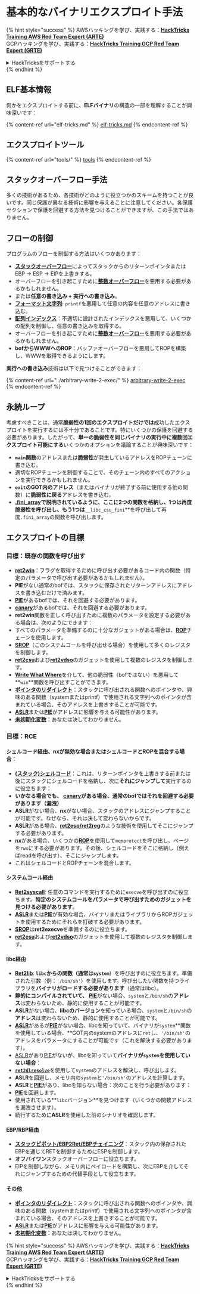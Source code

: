 # 基本的なバイナリエクスプロイト手法

{% hint style="success" %}
AWSハッキングを学び、実践する：<img src="/.gitbook/assets/arte.png" alt="" data-size="line">[**HackTricks Training AWS Red Team Expert (ARTE)**](https://training.hacktricks.xyz/courses/arte)<img src="/.gitbook/assets/arte.png" alt="" data-size="line">\
GCPハッキングを学び、実践する：<img src="/.gitbook/assets/grte.png" alt="" data-size="line">[**HackTricks Training GCP Red Team Expert (GRTE)**<img src="/.gitbook/assets/grte.png" alt="" data-size="line">](https://training.hacktricks.xyz/courses/grte)

<details>

<summary>HackTricksをサポートする</summary>

* [**サブスクリプションプラン**](https://github.com/sponsors/carlospolop)を確認してください！
* **💬 [**Discordグループ**](https://discord.gg/hRep4RUj7f)または[**Telegramグループ**](https://t.me/peass)に参加するか、**Twitter** 🐦 [**@hacktricks\_live**](https://twitter.com/hacktricks\_live)**をフォローしてください。**
* **[**HackTricks**](https://github.com/carlospolop/hacktricks)および[**HackTricks Cloud**](https://github.com/carlospolop/hacktricks-cloud)のGitHubリポジトリにPRを提出してハッキングトリックを共有してください。**

</details>
{% endhint %}

## ELF基本情報

何かをエクスプロイトする前に、**ELFバイナリ**の構造の一部を理解することが興味深いです：

{% content-ref url="elf-tricks.md" %}
[elf-tricks.md](elf-tricks.md)
{% endcontent-ref %}

## エクスプロイトツール

{% content-ref url="tools/" %}
[tools](tools/)
{% endcontent-ref %}

## スタックオーバーフロー手法

多くの技術があるため、各技術がどのように役立つかのスキームを持つことが良いです。同じ保護が異なる技術に影響を与えることに注意してください。各保護セクションで保護を回避する方法を見つけることができますが、この手法ではありません。

## フローの制御

プログラムのフローを制御する方法はいくつかあります：

* [**スタックオーバーフロー**](../stack-overflow/)によってスタックからのリターンポインタまたはEBP -> ESP -> EIPを上書きする。
* オーバーフローを引き起こすために[**整数オーバーフロー**](../integer-overflow.md)を悪用する必要があるかもしれません。
* または**任意の書き込み + 実行への書き込み**。
* [**フォーマット文字列**](../format-strings/)**:** `printf`を悪用して任意の内容を任意のアドレスに書き込む。
* [**配列インデックス**](../array-indexing.md)：不適切に設計されたインデックスを悪用して、いくつかの配列を制御し、任意の書き込みを取得する。
* オーバーフローを引き起こすために[**整数オーバーフロー**](../integer-overflow.md)を悪用する必要があるかもしれません。
* **bofからWWWへのROP**：バッファオーバーフローを悪用してROPを構築し、WWWを取得できるようにします。

**実行への書き込み**技術は以下で見つけることができます：

{% content-ref url="../arbitrary-write-2-exec/" %}
[arbitrary-write-2-exec](../arbitrary-write-2-exec/)
{% endcontent-ref %}

## 永続ループ

考慮すべきことは、通常**脆弱性の1回のエクスプロイトだけでは**成功したエクスプロイトを実行するには不十分であることです。特にいくつかの保護を回避する必要があります。したがって、**単一の脆弱性を同じバイナリの実行中に複数回エクスプロイト可能にする**いくつかのオプションを議論することが興味深いです：

* **`main`関数**のアドレスまたは**脆弱性**が発生しているアドレスをROPチェーンに書き込む。
* 適切なROPチェーンを制御することで、そのチェーン内のすべてのアクションを実行できるかもしれません。
* **`exit`のGOT内のアドレス**（またはバイナリが終了する前に使用する他の関数）に**脆弱性に戻る**アドレスを書き込む。
* [**.fini\_array**](../arbitrary-write-2-exec/www2exec-.dtors-and-.fini\_array.md#eternal-loop)**で説明されているように、ここに2つの関数を格納し、1つは再度脆弱性を呼び出し、もう1つは**`__libc_csu_fini`**を呼び出して再度`.fini_array`の関数を呼び出します。

## エクスプロイトの目標

### 目標：既存の関数を呼び出す

* [**ret2win**](./#ret2win)：フラグを取得するために呼び出す必要があるコード内の関数（特定のパラメータで呼び出す必要があるかもしれません）。
* **PIE**がない通常のbofでは、スタックに保存されたリターンアドレスにアドレスを書き込むだけで済みます。
* [**PIE**](../common-binary-protections-and-bypasses/pie/)があるbofでは、それを回避する必要があります。
* [**canary**](../common-binary-protections-and-bypasses/stack-canaries/)があるbofでは、それを回避する必要があります。
* **ret2win**関数を正しく呼び出すために複数のパラメータを設定する必要がある場合は、次のようにできます：
* すべてのパラメータを準備するのに十分なガジェットがある場合は、[**ROP**](./#rop-and-ret2...-techniques)チェーンを使用します。
* [**SROP**](../rop-return-oriented-programing/srop-sigreturn-oriented-programming/)（このシステムコールを呼び出せる場合）を使用して多くのレジスタを制御します。
* [**ret2csu**](../rop-return-oriented-programing/ret2csu.md)および[**ret2vdso**](../rop-return-oriented-programing/ret2vdso.md)のガジェットを使用して複数のレジスタを制御します。
* [**Write What Where**](../arbitrary-write-2-exec/)を介して、他の脆弱性（bofではない）を悪用して**`win`**関数を呼び出すことができます。
* [**ポインタのリダイレクト**](../stack-overflow/pointer-redirecting.md)：スタックに呼び出される関数へのポインタや、興味のある関数（systemまたはprintf）で使用される文字列へのポインタが含まれている場合、そのアドレスを上書きすることが可能です。
* [**ASLR**](../common-binary-protections-and-bypasses/aslr/)または[**PIE**](../common-binary-protections-and-bypasses/pie/)がアドレスに影響を与える可能性があります。
* [**未初期化変数**](../stack-overflow/uninitialized-variables.md)：あなたは決してわかりません。

### 目標：RCE

#### シェルコード経由、nxが無効な場合またはシェルコードとROPを混合する場合：

* [**(スタック)シェルコード**](./#stack-shellcode)：これは、リターンポインタを上書きする前または後にスタックにシェルコードを格納し、次に**それにジャンプして**実行するのに役立ちます：
* **いかなる場合でも、** [**canary**](../common-binary-protections-and-bypasses/stack-canaries/)**がある場合、通常のbofではそれを回避する必要があります（漏洩）**
* **ASLR**がない場合、**nx**がない場合、スタックのアドレスにジャンプすることが可能です。なぜなら、それは決して変わらないからです。
* **ASLR**がある場合、[**ret2esp/ret2reg**](../rop-return-oriented-programing/ret2esp-ret2reg.md)のような技術を使用してそこにジャンプする必要があります。
* **nx**がある場合、いくつかの[**ROP**](../rop-return-oriented-programing/)を使用して`memprotect`を呼び出し、ページを`rwx`にする必要があります。その後、シェルコードをそこに格納し（例えばreadを呼び出す）、そこにジャンプします。
* これはシェルコードとROPチェーンを混合します。

#### システムコール経由

* [**Ret2syscall**](../rop-return-oriented-programing/rop-syscall-execv/): 任意のコマンドを実行するために`execve`を呼び出すのに役立ちます。**特定のシステムコールをパラメータで呼び出すためのガジェットを見つける必要があります**。
* [**ASLR**](../common-binary-protections-and-bypasses/aslr/)または[**PIE**](../common-binary-protections-and-bypasses/pie/)が有効な場合、バイナリまたはライブラリからROPガジェットを使用するためにそれらを打破する必要があります。
* [**SROP**](../rop-return-oriented-programing/srop-sigreturn-oriented-programming/)は**ret2execve**を準備するのに役立ちます。
* [**ret2csu**](../rop-return-oriented-programing/ret2csu.md)および[**ret2vdso**](../rop-return-oriented-programing/ret2vdso.md)のガジェットを使用して複数のレジスタを制御します。

#### libc経由

* [**Ret2lib**](../rop-return-oriented-programing/ret2lib/): **`libc`**からの関数（通常は**`system`**）を呼び出すのに役立ちます。準備された引数（例：`'/bin/sh'`）を使用します。呼び出したい関数を持つライブラリを**バイナリがロードする必要があります**（通常はlibc）。
* **静的にコンパイルされていて、** [**PIE**](../common-binary-protections-and-bypasses/pie/)がない場合、`system`と`/bin/sh`の**アドレス**は変わらないため、静的に使用することが可能です。
* **ASLR**がない場合、**libcのバージョン**を知っている場合、`system`と`/bin/sh`の**アドレス**は変わらないため、静的に使用することが可能です。
* [**ASLR**](../common-binary-protections-and-bypasses/aslr/)があるが[**PIE**](../common-binary-protections-and-bypasses/pie/)がない場合、libcを知っていて、バイナリが`system`**関数を使用している場合、**GOT内のsystemのアドレスに`ret`し、`'/bin/sh'`のアドレスをパラメータにすることが可能です（これを解決する必要があります）。
* [ASLR](../common-binary-protections-and-bypasses/aslr/)があり[PIE](../common-binary-protections-and-bypasses/pie/)がないが、libcを知っていて**バイナリが`system`を使用していない場合**：
* [**`ret2dlresolve`**](../rop-return-oriented-programing/ret2dlresolve.md)を使用して`system`のアドレスを解決し、呼び出します。
* **ASLR**を回避し、メモリ内の`system`と`'/bin/sh'`のアドレスを計算します。
* **ASLR**と[**PIE**](../common-binary-protections-and-bypasses/pie/)があり、libcを知らない場合：次のことを行う必要があります：
* [**PIE**](../common-binary-protections-and-bypasses/pie/)を回避します。
* 使用されている**`libc`バージョン**を見つけます（いくつかの関数アドレスを漏洩させます）。
* 続行するために**ASLR**を使用した前のシナリオを確認します。

#### EBP/RBP経由

* [**スタックピボット/EBP2Ret/EBPチェイニング**](../stack-overflow/stack-pivoting-ebp2ret-ebp-chaining.md)：スタック内の保存されたEBPを通じてRETを制御するためにESPを制御します。
* **オフバイワン**スタックオーバーフローに役立ちます。
* EIPを制御しながら、メモリ内にペイロードを構築し、次にEBPを介してそれにジャンプするための代替手段として役立ちます。

#### その他

* [**ポインタのリダイレクト**](../stack-overflow/pointer-redirecting.md)：スタックに呼び出される関数へのポインタや、興味のある関数（systemまたはprintf）で使用される文字列へのポインタが含まれている場合、そのアドレスを上書きすることが可能です。
* [**ASLR**](../common-binary-protections-and-bypasses/aslr/)または[**PIE**](../common-binary-protections-and-bypasses/pie/)がアドレスに影響を与える可能性があります。
* [**未初期化変数**](../stack-overflow/uninitialized-variables.md)：あなたは決してわかりません。

{% hint style="success" %}
AWSハッキングを学び、実践する：<img src="/.gitbook/assets/arte.png" alt="" data-size="line">[**HackTricks Training AWS Red Team Expert (ARTE)**](https://training.hacktricks.xyz/courses/arte)<img src="/.gitbook/assets/arte.png" alt="" data-size="line">\
GCPハッキングを学び、実践する：<img src="/.gitbook/assets/grte.png" alt="" data-size="line">[**HackTricks Training GCP Red Team Expert (GRTE)**<img src="/.gitbook/assets/grte.png" alt="" data-size="line">](https://training.hacktricks.xyz/courses/grte)

<details>

<summary>HackTricksをサポートする</summary>

* [**サブスクリプションプラン**](https://github.com/sponsors/carlospolop)を確認してください！
* **💬 [**Discordグループ**](https://discord.gg/hRep4RUj7f)または[**Telegramグループ**](https://t.me/peass)に参加するか、**Twitter** 🐦 [**@hacktricks\_live**](https://twitter.com/hacktricks\_live)**をフォローしてください。**
* **[**HackTricks**](https://github.com/carlospolop/hacktricks)および[**HackTricks Cloud**](https://github.com/carlospolop/hacktricks-cloud)のGitHubリポジトリにPRを提出してハッキングトリックを共有してください。**

</details>
{% endhint %}
